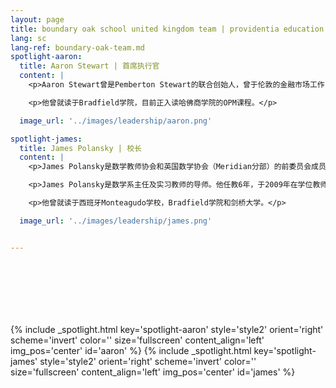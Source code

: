 ```yaml
---
layout: page
title: boundary oak school united kingdom team | providentia education — our heritage, their future | providentia education | hong kong
lang: sc
lang-ref: boundary-oak-team.md
spotlight-aaron:
  title: Aaron Stewart | 首席执行官
  content: |
    <p>Aaron Stewart曾是Pemberton Stewart的联合创始人，曾于伦敦的金融市场工作，后移居香港。</p>

    <p>他曾就读于Bradfield学院，目前正入读哈佛商学院的OPM课程。</p>

  image_url: '../images/leadership/aaron.png'

spotlight-james:
  title: James Polansky | 校长
  content: |
    <p>James Polansky是数学教师协会和英国数学协会（Meridian分部）的前委员会成员。</p>

    <p>James Polansky是数学系主任及实习教师的导师。他任教6年，于2009年在学位教师教育证书课程（PGCE）中取得一级荣誉，成为数学老师。</p> 

    <p>他曾就读于西班牙Monteagudo学校，Bradfield学院和剑桥大学。</p>

  image_url: '../images/leadership/james.png'


---
```

<section class="wrapper style1 align-center invert" style = "height: 100px;"></section>
<!-- aaron -->
{% include _spotlight.html key='spotlight-aaron' style='style2' orient='right' scheme='invert' color='' size='fullscreen' content_align='left' img_pos='center' id='aaron' %}
<!-- james -->
{% include _spotlight.html key='spotlight-james' style='style2' orient='right' scheme='invert' color='' size='fullscreen' content_align='left' img_pos='center' id='james' %}
